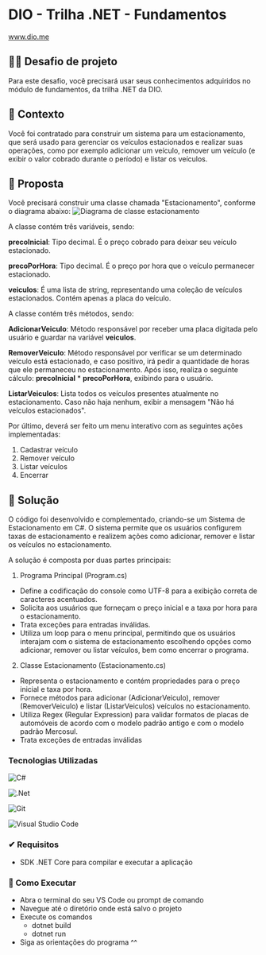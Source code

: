 # DIO - Trilha .NET - Fundamentos
www.dio.me

## 🐱‍👤 Desafio de projeto 
Para este desafio, você precisará usar seus conhecimentos adquiridos no módulo de fundamentos, da trilha .NET da DIO.

## 📄 Contexto
Você foi contratado para construir um sistema para um estacionamento, que será usado para gerenciar os veículos estacionados e realizar suas operações, como por exemplo adicionar um veículo, remover um veículo (e exibir o valor cobrado durante o período) e listar os veículos.

## 🚗 Proposta
Você precisará construir uma classe chamada "Estacionamento", conforme o diagrama abaixo:
![Diagrama de classe estacionamento](diagrama_classe_estacionamento.png)

A classe contém três variáveis, sendo:

**precoInicial**: Tipo decimal. É o preço cobrado para deixar seu veículo estacionado.

**precoPorHora**: Tipo decimal. É o preço por hora que o veículo permanecer estacionado.

**veiculos**: É uma lista de string, representando uma coleção de veículos estacionados. Contém apenas a placa do veículo.

A classe contém três métodos, sendo:

**AdicionarVeiculo**: Método responsável por receber uma placa digitada pelo usuário e guardar na variável **veiculos**.

**RemoverVeiculo**: Método responsável por verificar se um determinado veículo está estacionado, e caso positivo, irá pedir a quantidade de horas que ele permaneceu no estacionamento. Após isso, realiza o seguinte cálculo: **precoInicial** * **precoPorHora**, exibindo para o usuário.

**ListarVeiculos**: Lista todos os veículos presentes atualmente no estacionamento. Caso não haja nenhum, exibir a mensagem "Não há veículos estacionados".

Por último, deverá ser feito um menu interativo com as seguintes ações implementadas:
1. Cadastrar veículo
2. Remover veículo
3. Listar veículos
4. Encerrar


## 🎯 Solução
O código foi desenvolvido e complementado, criando-se um Sistema de Estacionamento em C#. O sistema permite que os usuários configurem taxas de estacionamento e realizem ações como adicionar, remover e listar os veículos no estacionamento. 

A solução é composta por duas partes principais: 

1. Programa Principal (Program.cs)
- Define a codificação do console como UTF-8 para a exibição correta de caracteres acentuados.
- Solicita aos usuários que forneçam o preço inicial e a taxa por hora para o estacionamento.
- Trata exceções para entradas inválidas.
- Utiliza um loop para o menu principal, permitindo que os usuários interajam com o sistema de estacionamento escolhendo opções como adicionar, remover ou listar veículos, bem como encerrar o programa.

2. Classe Estacionamento (Estacionamento.cs)
- Representa o estacionamento e contém propriedades para o preço inicial e taxa por hora.
- Fornece métodos para adicionar (AdicionarVeiculo), remover (RemoverVeiculo) e listar (ListarVeiculos) veículos no estacionamento.
- Utiliza Regex (Regular Expression) para validar formatos de placas de automóveis de acordo com o modelo padrão antigo e com o modelo padrão Mercosul.
- Trata exceções de entradas inválidas

### Tecnologias Utilizadas
![C#](https://img.shields.io/badge/c%23-%23239120.svg?style=for-the-badge&logo=csharp&logoColor=white)

![.Net](https://img.shields.io/badge/.NET-5C2D91?style=for-the-badge&logo=.net&logoColor=white)

![Git](https://img.shields.io/badge/git-%23F05033.svg?style=for-the-badge&logo=git&logoColor=white)

![Visual Studio Code](https://img.shields.io/badge/Visual%20Studio%20Code-0078d7.svg?style=for-the-badge&logo=visual-studio-code&logoColor=white)

### ✔ Requisitos
- SDK .NET Core para compilar e executar a aplicação

### 🎁 Como Executar
- Abra o terminal do seu VS Code ou prompt de comando
- Navegue até o diretório onde está salvo o projeto
- Execute os comandos
    - dotnet build
    - dotnet run
- Siga as orientações do programa ^^